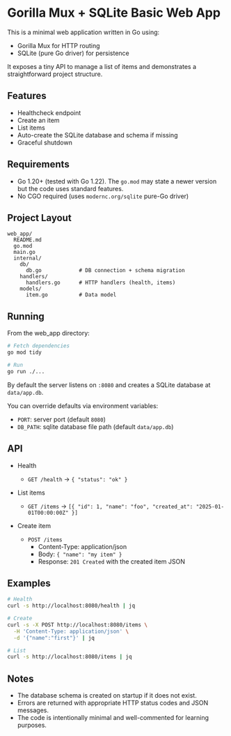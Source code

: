 # Gorilla Mux + SQLite Basic Web App

This is a minimal web application written in Go using:
- Gorilla Mux for HTTP routing
- SQLite (pure Go driver) for persistence

It exposes a tiny API to manage a list of items and demonstrates a straightforward project structure.

## Features
- Healthcheck endpoint
- Create an item
- List items
- Auto-create the SQLite database and schema if missing
- Graceful shutdown

## Requirements
- Go 1.20+ (tested with Go 1.22). The `go.mod` may state a newer version but the code uses standard features.
- No CGO required (uses `modernc.org/sqlite` pure-Go driver)

## Project Layout
```
web_app/
  README.md
  go.mod
  main.go
  internal/
    db/
      db.go            # DB connection + schema migration
    handlers/
      handlers.go      # HTTP handlers (health, items)
    models/
      item.go          # Data model
```

## Running
From the web_app directory:

```bash
# Fetch dependencies
go mod tidy

# Run
go run ./...
```

By default the server listens on `:8080` and creates a SQLite database at `data/app.db`.

You can override defaults via environment variables:
- `PORT`: server port (default `8080`)
- `DB_PATH`: sqlite database file path (default `data/app.db`)

## API
- Health
  - `GET /health` -> `{ "status": "ok" }`

- List items
  - `GET /items` -> `[{ "id": 1, "name": "foo", "created_at": "2025-01-01T00:00:00Z" }]`

- Create item
  - `POST /items`
    - Content-Type: application/json
    - Body: `{ "name": "my item" }`
    - Response: `201 Created` with the created item JSON

## Examples
```bash
# Health
curl -s http://localhost:8080/health | jq

# Create
curl -s -X POST http://localhost:8080/items \
  -H 'Content-Type: application/json' \
  -d '{"name":"first"}' | jq

# List
curl -s http://localhost:8080/items | jq
```

## Notes
- The database schema is created on startup if it does not exist.
- Errors are returned with appropriate HTTP status codes and JSON messages.
- The code is intentionally minimal and well-commented for learning purposes.
